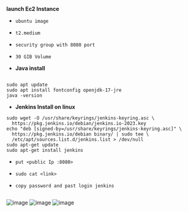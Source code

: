 **launch Ec2 Instance**

   - `ubuntu image`
   - `t2.medium`
   - `security group with 8080 port`
   - `30 GIB Volume`

- **Java install**
```

sudo apt update
sudo apt install fontconfig openjdk-17-jre
java -version

```
- **Jenkins Install on linux**
```
sudo wget -O /usr/share/keyrings/jenkins-keyring.asc \
  https://pkg.jenkins.io/debian/jenkins.io-2023.key
echo "deb [signed-by=/usr/share/keyrings/jenkins-keyring.asc]" \
  https://pkg.jenkins.io/debian binary/ | sudo tee \
  /etc/apt/sources.list.d/jenkins.list > /dev/null
sudo apt-get update
sudo apt-get install jenkins

```
- `put <public Ip :8080>`
  
- `sudo cat <link>`
  
- `copy password and past login jenkins`

```
```
![image](https://github.com/user-attachments/assets/098cf8ca-ecc0-418a-80c0-5085412f0327)
![image](https://github.com/user-attachments/assets/dbbc7096-fb84-4f7e-930a-8a6014e5d4e9)
![image](https://github.com/user-attachments/assets/5bd49dfc-dc4f-4726-a6a8-b9994d95cc0e)

